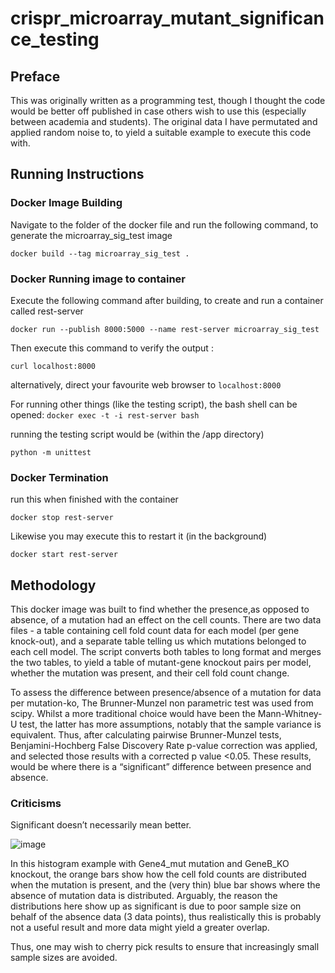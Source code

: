 # crispr_microarray_mutant_significance_testing

## Preface

This was originally written as a programming test, though I thought the code would be better off published in case others wish to use this (especially between academia and students).  The original data I have permutated and applied random noise to, to yield a suitable example to execute this code with.


## Running Instructions

### Docker Image Building

Navigate to the folder of the docker file and run the following command, to generate the microarray_sig_test image

`docker build --tag microarray_sig_test . `


### Docker Running image to container

Execute the following command after building, to create and run a container called rest-server

`docker run --publish 8000:5000 --name rest-server microarray_sig_test `

Then execute this command to verify the output :

`curl localhost:8000`

alternatively, direct your favourite web browser to `localhost:8000`


For running other things (like the testing script), the bash shell can be opened:
`docker exec -t -i rest-server bash`  

running the testing script would be (within the /app directory)

`python -m unittest`

### Docker Termination

run this when finished with the container

`docker stop rest-server`

Likewise you may execute this to restart it (in the background)

`docker start rest-server`







## Methodology

This docker image was built to find whether the presence,as opposed to absence, of a mutation had an effect on the cell counts.  There are two data files - a table containing cell fold count data for each model (per gene knock-out), and a separate table telling us which mutations belonged to each cell model.  The script converts both tables to long format and merges the two tables, to yield a table of mutant-gene knockout pairs per model, whether the mutation was present, and their cell fold count change.

To assess the difference between presence/absence of a mutation for data per mutation-ko, The Brunner-Munzel non parametric test was used from scipy.  Whilst a more traditional choice would have been the Mann-Whitney-U test, the latter has more assumptions, notably that the sample variance is equivalent.  Thus, after calculating pairwise Brunner-Munzel tests, Benjamini-Hochberg False Discovery Rate p-value correction was applied, and selected those results with a corrected p value <0.05.  These results, would be where there is a “significant” difference between presence and absence.

### Criticisms

Significant doesn’t necessarily mean better.

![image](https://user-images.githubusercontent.com/37003581/234383650-3c82cf2c-7601-4571-8d2b-cde262e9760a.png)

In this histogram example with Gene4_mut mutation and GeneB_KO knockout, the orange bars show how the cell fold counts are distributed when the mutation is present, and the (very thin) blue bar shows where the absence of mutation data is distributed.  Arguably, the reason the distributions here show up as significant is due to poor sample size on behalf of the absence data (3 data points), thus realistically this is probably not a useful result and more data might yield a greater overlap.  
 
Thus, one may wish to cherry pick results to ensure that increasingly small sample sizes are avoided. 


